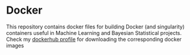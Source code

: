 # Docker
This repository contains docker files for building Docker (and singularity) containers useful in Machine Learning and Bayesian Statistical projects.
Check my [dockerhub profile](https://hub.docker.com/u/vivianmiranda) for downloading the corresponding docker images
